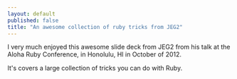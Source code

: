 ```yaml
---
layout: default
published: false
title: "An awesome collection of ruby tricks from JEG2"
---
```


I very much enjoyed this awesome slide deck from JEG2 from his talk at the Aloha Ruby Conference, in Honolulu, HI in October of 2012.

It's covers a large collection of tricks you can do with Ruby.

<script async class="speakerdeck-embed" data-id="5074b325f8a4020002016573" data-ratio="1.3333333333333333" src="//speakerdeck.com/assets/embed.js"></script>